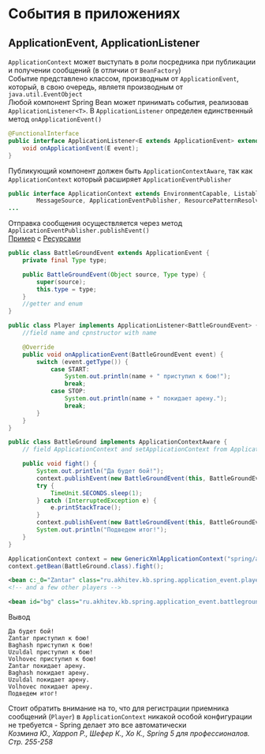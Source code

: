 # События в приложениях
## ApplicationEvent, ApplicationListener<T>
`ApplicationContext` может выступать в роли посредника при публикации и получении сообщений (в отличии от `BeanFactory`)<br/>
Событие представлено классом, производным от `ApplicationEvent`, который, в свою очередь, являетя производным от `java.util.EventObject`<br/>
Любой компонент Spring Bean может принимать события, реализовав `ApplicationListener<T>`. В `ApplicationListener` определен единственный метод `onApplicationEvent()`
```java
@FunctionalInterface
public interface ApplicationListener<E extends ApplicationEvent> extends EventListener {
	void onApplicationEvent(E event);
}
```
Публикующий компонент должен быть `ApplicationContextAware`, так как `ApplicationContext` который расширяет `ApplicationEventPublisher`
```java
public interface ApplicationContext extends EnvironmentCapable, ListableBeanFactory, HierarchicalBeanFactory,
		MessageSource, ApplicationEventPublisher, ResourcePatternResolver {
...
```
Отправка сообщения осуществляется через метод `ApplicationEventPublisher.publishEvent()`<br/>
[Пример](../examples/spring/src/main/java/ru/akhitev/kb/spring/application_event) с [Ресурсами](../examples/spring/src/main/resources/spring/application_event)
```java
public class BattleGroundEvent extends ApplicationEvent {
    private final Type type;

    public BattleGroundEvent(Object source, Type type) {
        super(source);
        this.type = type;
    }
    //getter and enum
}
```
```java
public class Player implements ApplicationListener<BattleGroundEvent> {
    //field name and cpnstructor with name

    @Override
    public void onApplicationEvent(BattleGroundEvent event) {
        switch (event.getType()) {
            case START:
                System.out.println(name + " приступил к бою!");
                break;
            case STOP:
                System.out.println(name + " покидает арену.");
                break;
        }
    }
}
```
```java
public class BattleGround implements ApplicationContextAware {
    // field ApplicationContext and setApplicationContext from ApplicationContextAware

    public void fight() {
        System.out.println("Да будет бой!");
        context.publishEvent(new BattleGroundEvent(this, BattleGroundEvent.Type.START));
        try {
            TimeUnit.SECONDS.sleep(1);
        } catch (InterruptedException e) {
            e.printStackTrace();
        }
        context.publishEvent(new BattleGroundEvent(this, BattleGroundEvent.Type.STOP));
        System.out.println("Подведем итог!");
    }
}
```
```java
ApplicationContext context = new GenericXmlApplicationContext("spring/application_event/beans.xml");
context.getBean(BattleGround.class).fight();
```
```xml
<bean c:_0="Zantar" class="ru.akhitev.kb.spring.application_event.players.Player" />
<!-- and a few other players -->

<bean id="bg" class="ru.akhitev.kb.spring.application_event.battleground.BattleGround" />
```
Вывод
```
Да будет бой!
Zantar приступил к бою!
Baghash приступил к бою!
Uzuldal приступил к бою!
Volhovec приступил к бою!
Zantar покидает арену.
Baghash покидает арену.
Uzuldal покидает арену.
Volhovec покидает арену.
Подведем итог!
```
Стоит обратить внимание на то, что для регистрации приемника сообщений (`Player`) в `ApplicationContext` никакой особой конфигурации не требуется - Spring делает это все автоматически<br/>
_Козмина Ю., Харроп Р., Шефер К., Хо К., Spring 5 для профессионалов. Стр. 255-258_
